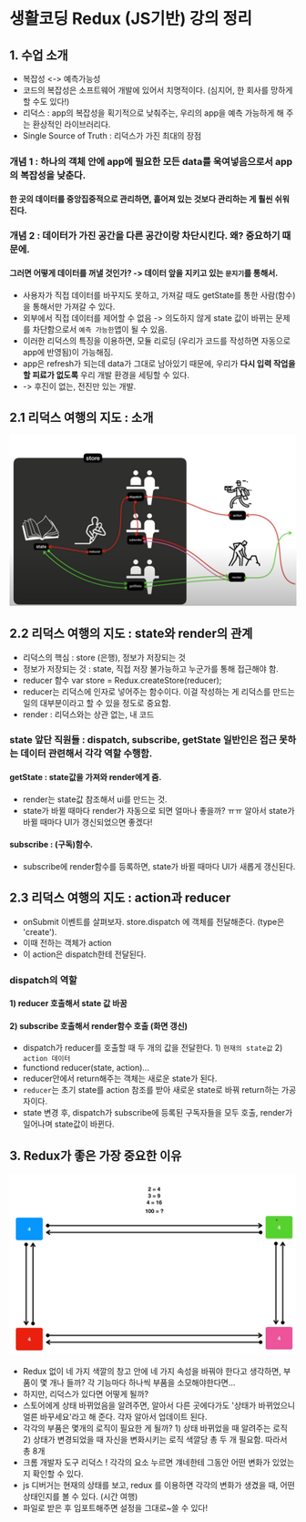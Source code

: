 # 생활코딩 Redux (JS기반) 강의 정리
## 1. 수업 소개
- 복잡성 <-> 예측가능성
- 코드의 복잡성은 소프트웨어 개발에 있어서 치명적이다. (심지어, 한 회사를 망하게 할 수도 있다!)
- 리덕스 : app의 복잡성을 획기적으로 낮춰주는, 우리의 app을 예측 가능하게 해 주는 환상적인 라이브러리다.
- Single Source of Truth : 리덕스가 가진 최대의 장점
### 개념 1 : 하나의 객체 안에 app에 필요한 모든 data를 욱여넣음으로서 app의 복잡성을 낮춘다.   
#### 한 곳의 데이터를 중앙집중적으로 관리하면, 흩어져 있는 것보다 관리하는 게 훨씬 쉬워진다.
### 개념 2 : 데이터가 가진 공간을 다른 공간이랑 차단시킨다. 왜? 중요하기 때문에. 
#### 그러면 어떻게 데이터를 꺼낼 것인가? -> 데이터 앞을 지키고 있는 `문지기`를 통해서.
- 사용자가 직접 데이터를 바꾸지도 못하고, 가져갈 때도 getState를 통한 사람(함수)을 통해서만 가져갈 수 있다.
- 외부에서 직접 데이터를 제어할 수 없음 -> 의도하지 않게 state 값이 바뀌는 문제를 차단함으로서 `예측 가능한`앱이 될 수 있음.
- 이러한 리덕스의 특징을 이용하면, 모듈 리로딩 (우리가 코드를 작성하면 자동으로 app에 반영됨)이 가능해짐.
- app은 refresh가 되는데 data가 그대로 남아있기 때문에, 우리가 **다시 입력 작업을 할 피료가 없도록** 우리 개발 환경을 세팅할 수 있다.
- -> 후진이 없는, 전진만 있는 개발.

## 2.1 리덕스 여행의 지도 :  소개
<img src="https://github.com/Anne-Hyeyeon/TIL/blob/main/redux/egoing/redux_pic.png?raw=true" />

## 2.2 리덕스 여행의 지도 : state와 render의 관계
- 리덕스의 핵심 : store (은행), 정보가 저장되는 것
- 정보가 저장되는 것 : state, 직접 저장 불가능하고 누군가를 통해 접근해야 함.
- reducer 함수 var store = Redux.createStore(reducer);
- reducer는 리덕스에 인자로 넣어주는 함수이다. 이걸 작성하는 게 리덕스를 만드는 일의 대부분이라고 할 수 있을 정도로 중요함.
- render : 리덕스와는 상관 없는, 내 코드 
### state 앞단 직원들 : dispatch, subscribe, getState 일반인은 접근 못하는 데이터 관련해서 각각 역할 수행함.
#### getState : state값을 가져와 render에게 줌. 
- render는 state값 참조해서 ui를 만드는 것.
- state가 바뀔 때마다 render가 자동으로 되면 얼마나 좋을까? ㅠㅠ 알아서 state가 바뀔 때마다 UI가 갱신되었으면 좋겠다!
#### subscribe : (구독)함수.
- subscribe에 render함수를 등록하면, state가 바뀔 때마다 UI가 새롭게 갱신된다.


## 2.3 리덕스 여행의 지도 : action과 reducer
- onSubmit 이벤트를 살펴보자. store.dispatch 에 객체를 전달해준다. (type은 'create').
- 이때 전하는 객체가 action
- 이 action은 dispatch한테 전달된다.
### dispatch의 역할
#### 1) reducer 호출해서 state 값 바꿈
#### 2) subscribe 호출해서 render함수 호출 (화면 갱신)
- dispatch가 reducer를 호출할 때 두 개의 값을 전달한다. 1) `현재의 state값` 2) `action 데이터`
- functiond reducer(state, action)...
- reducer안에서 return해주는 객체는 새로운 state가 된다.
- `reducer`는 초기 state를 action 참조를 받아 새로운 state로 바꿔 return하는 가공자이다.
- state 변경 후, dispatch가 subscribe에 등록된 구독자들을 모두 호출, render가 일어나며 state값이 바뀐다.

## 3. Redux가 좋은 가장 중요한 이유
<img src="https://github.com/Anne-Hyeyeon/TIL/blob/main/redux/egoing/redux_why.png?raw=true" alt="redux" />

- Redux 없이 네 가지 색깔의 창고 안에 네 가지 속성을 바꿔야 한다고 생각하면, 부품이 몇 개나 들까? 각 기능마다 하나씩 부품을 소모해야한다면...
- 하지만, 리덕스가 있다면 어떻게 될까?
- 스토어에게 상태 바뀌었음을 알려주면, 알아서 다른 곳에다가도 '상태가 바뀌었으니 얼른 바꾸세요'라고 해 준다. 각자 알아서 업데이트 된다.
- 각각의 부품은 몇개의 로직이 필요한 게 될까? 1) 상태 바뀌었을 때 알려주는 로직 2) 상태가 변경되었을 때 자신을 변화시키는 로직 색깔당 총 두 개 필요함. 따라서 총 8개 
- 크롬 개발자 도구 리덕스 ! 각각의 요소 누르면 걔네한테 그동안 어떤 변화가 있었는지 확인할 수 있다.
- js 디버거는 현재의 상태를 보고, redux 를 이용하면 각각의 변화가 생겼을 때, 어떤 상태인지를 볼 수 있다.  (시간 여행)
- 파일로 받은 후 임포트해주면 설정을 그대로~쓸 수 있다!
